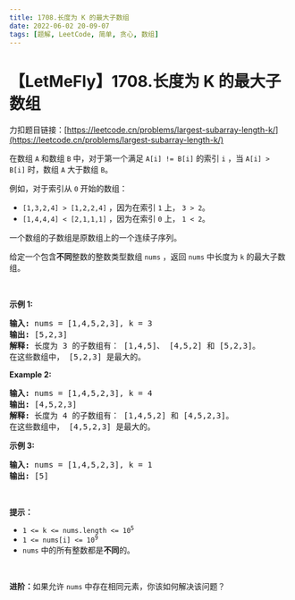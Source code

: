 ```yaml
---
title: 1708.长度为 K 的最大子数组
date: 2022-06-02 20-09-07
tags: [题解, LeetCode, 简单, 贪心, 数组]
---
```


# 【LetMeFly】1708.长度为 K 的最大子数组

力扣题目链接：[https://leetcode.cn/problems/largest-subarray-length-k/](https://leetcode.cn/problems/largest-subarray-length-k/)

<p>在数组 <code>A</code> 和数组 <code>B</code> 中，对于第一个满足 <code>A[i] != B[i]</code> 的索引 <code>i</code> ，当 <code>A[i] &gt; B[i]</code> 时，数组 <code>A</code> 大于数组 <code>B</code>。</p>

<p>例如，对于索引从 <code>0</code> 开始的数组：</p>

<ul>
	<li><code>[1,3,2,4] &gt; [1,2,2,4]</code> ，因为在索引 <code>1</code> 上， <code>3 &gt; 2</code>。</li>
	<li><code>[1,4,4,4] &lt; [2,1,1,1]</code> ，因为在索引 <code>0</code> 上， <code>1 &lt; 2</code>。</li>
</ul>

<p>一个数组的子数组是原数组上的一个连续子序列。</p>

<p>给定一个包含<strong>不同</strong>整数的整数类型数组 <code>nums</code> ，返回 <code>nums</code> 中长度为 <code>k</code> 的最大子数组。</p>

<p> </p>

<p><b>示例 1:</b></p>

<pre><strong>输入:</strong> nums = [1,4,5,2,3], k = 3
<strong>输出:</strong> [5,2,3]
<strong>解释:</strong> 长度为 3 的子数组有： [1,4,5]、 [4,5,2] 和 [5,2,3]。
在这些数组中， [5,2,3] 是最大的。</pre>

<p><strong>Example 2:</strong></p>

<pre><strong>输入:</strong> nums = [1,4,5,2,3], k = 4
<strong>输出:</strong> [4,5,2,3]
<strong>解释:</strong> 长度为 4 的子数组有： [1,4,5,2] 和 [4,5,2,3]。
在这些数组中， [4,5,2,3] 是最大的。</pre>

<p><strong>示例 3:</strong></p>

<pre><strong>输入:</strong> nums = [1,4,5,2,3], k = 1
<strong>输出:</strong> [5]
</pre>

<p> </p>

<p><strong>提示：</strong></p>

<ul>
	<li><code>1 &lt;= k &lt;= nums.length &lt;= 10<sup>5</sup></code></li>
	<li><code>1 &lt;= nums[i] &lt;= 10<sup>9</sup></code></li>
	<li><code>nums</code> 中的所有整数都是<strong>不同</strong>的。</li>
</ul>

<p> </p>
<b>进阶：</b>如果允许 <code>nums</code> 中存在相同元素，你该如何解决该问题？

    